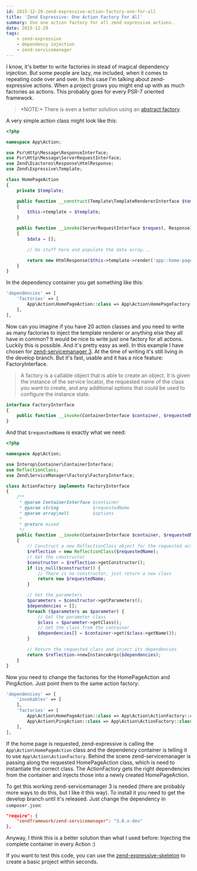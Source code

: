 ```yaml
---
id: 2015-12-29-zend-expressive-action-factory-one-for-all
title: 'Zend Expressive: One Action Factory For All'
summary: Use one action factory for all zend expressive actions.
date: 2015-12-29
tags:
    - zend-expressive
    - dependency injection
    - zend-servicemanager
---
```


I know, it's better to write factories in stead of magical dependency injection. But some people are lazy, me included,
when it comes to repeating code over and over. In this case I'm talking about zend-expressive actions. When a project
grows you might end up with as much factories as actions. This probably goes for every PSR-7 oriented framework.

<blockquote class="blockquote">
    <p class="m-b-0">
        *NOTE:* There is even a better solution using an
        <a href="https://xtreamwayz.com/blog/2015-12-30-psr7-abstract-action-factory-one-for-all">abstract factory</a>.
    </p>
</blockquote>

A very simple action class might look like this:

```php
<?php

namespace App\Action;

use Psr\Http\Message\ResponseInterface;
use Psr\Http\Message\ServerRequestInterface;
use Zend\Diactoros\Response\HtmlResponse;
use Zend\Expressive\Template;

class HomePageAction
{
    private $template;

    public function __construct(Template\TemplateRendererInterface $template = null)
    {
        $this->template = $template;
    }

    public function __invoke(ServerRequestInterface $request, ResponseInterface $response, callable $next = null)
    {
        $data = [];

        // Do stuff here and populate the data array...

        return new HtmlResponse($this->template->render('app::home-page', $data));
    }
}
```

In the dependency container you get something like this:

```php
'dependencies' => [
    'factories' => [
        App\Action\HomePageAction::class => App\Action\HomePageFactory::class,
    ],
],
```

Now can you imagine if you have 20 action classes and you need to write as many factories to inject the template
renderer or anything else they all have in common? It would be nice to write just one factory for all actions. Luckily
this is possible. And it's pretty easy as well. In this example I have chosen for
[zend-servicemanager 3](https://github.com/zendframework/zend-servicemanager/tree/develop). At the time of writing it's
still living in the develop branch. But it's fast, usable and it has a nice feature: FactoryInterface.

> A factory is a callable object that is able to create an object. It is given the instance of the service locator,
the requested name of the class you want to create, and any additional options that could be used to configure the
instance state.

```php
interface FactoryInterface
{
    public function __invoke(ContainerInterface $container, $requestedName, array $options = null);
}
```

And that ``$requestedName`` is exactly what we need:

```php
<?php

namespace App\Action;

use Interop\Container\ContainerInterface;
use ReflectionClass;
use Zend\ServiceManager\Factory\FactoryInterface;

class ActionFactory implements FactoryInterface
{
    /**
     * @param ContainerInterface $container
     * @param string             $requestedName
     * @param array|null         $options
     *
     * @return mixed
     */
    public function __invoke(ContainerInterface $container, $requestedName, array $options = null)
    {
        // Construct a new ReflectionClass object for the requested action
        $reflection = new ReflectionClass($requestedName);
        // Get the constructor
        $constructor = $reflection->getConstructor();
        if (is_null($constructor)) {
            // There is no constructor, just return a new class
            return new $requestedName;
        }

        // Get the parameters
        $parameters = $constructor->getParameters();
        $dependencies = [];
        foreach ($parameters as $parameter) {
            // Get the parameter class
            $class = $parameter->getClass();
            // Get the class from the container
            $dependencies[] = $container->get($class->getName());
        }

        // Return the requested class and inject its dependencies
        return $reflection->newInstanceArgs($dependencies);
    }
}
```

Now you need to change the factories for the HomePageAction and PingAction. Just point them to the same action factory:

```php
'dependencies' => [
    'invokables' => [
    ],
    'factories' => [
        App\Action\HomePageAction::class => App\Action\ActionFactory::class,
        App\Action\PingAction::class => App\Action\ActionFactory::class,
    ],
],
```

If the home page is requested, zend-expressive is calling the ``App\Action\HomePageAction`` class and the dependency
container is telling it to use ``App\Action\ActionFactory``. Behind the scene zend-servicemanager is passing along the
requested HomePageAction class, which is need to instantiate the correct class. The ActionFactory gets the right
dependencies from the container and injects those into a newly created HomePageAction.

To get this working zend-servicemanager 3 is needed (there are probably more ways to do this, but I like it this way).
To install it you need to get the develop branch until it's released. Just change the dependency in ``composer.json``:

```json
"require": {
    "zendframework/zend-servicemanager": "3.0.x-dev"
},
```

Anyway, I think this is a better solution than what I used before: Injecting the complete container in every Action :)

If you want to test this code, you can use the [zend-expressive-skeleton](https://github.com/zendframework/zend-expressive-skeleton)
to create a basic project within seconds.
